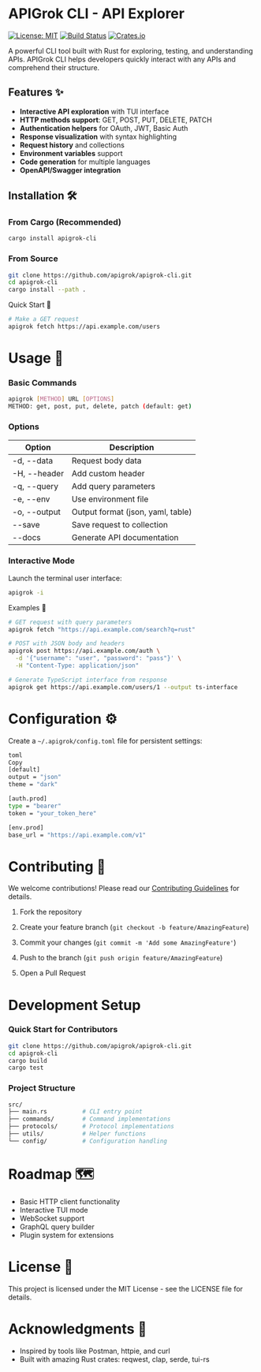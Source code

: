 # APIGrok CLI - API Explorer

[![License: MIT](https://img.shields.io/badge/License-MIT-yellow.svg)](https://opensource.org/licenses/MIT)
[![Build Status](https://github.com/apigrok/apigrok-cli/actions/workflows/rust.yml/badge.svg)](https://github.com/apigrok/apigrok-cli/actions)
[![Crates.io](https://img.shields.io/crates/v/apigrok.svg)](https://crates.io/crates/apigrok)

A powerful CLI tool built with Rust for exploring, testing, and understanding APIs. APIGrok CLI helps developers quickly interact with any APIs and comprehend their structure.

## Features ✨

- **Interactive API exploration** with TUI interface
- **HTTP methods support**: GET, POST, PUT, DELETE, PATCH
- **Authentication helpers** for OAuth, JWT, Basic Auth
- **Response visualization** with syntax highlighting
- **Request history** and collections
- **Environment variables** support
- **Code generation** for multiple languages
- **OpenAPI/Swagger integration**

## Installation 🛠️

### From Cargo (Recommended)
```bash
cargo install apigrok-cli
```

### From Source
```bash
git clone https://github.com/apigrok/apigrok-cli.git
cd apigrok-cli
cargo install --path .
```

Quick Start 🚀

```bash
# Make a GET request
apigrok fetch https://api.example.com/users
```

# Usage 📖

### Basic Commands

```bash
apigrok [METHOD] URL [OPTIONS]
METHOD: get, post, put, delete, patch (default: get)
```

### Options
| Option | Description|
|--------|------------|
| -d, --data | Request body data |
| -H, --header | Add custom header|
| -q, --query | Add query parameters |
| -e, --env	| Use environment file |
| -o, --output | Output format (json, yaml, table) |
| --save | Save request to collection |
| --docs | Generate API documentation |

### Interactive Mode
Launch the terminal user interface:
```bash
apigrok -i
```
Examples 🧪

```bash
# GET request with query parameters
apigrok fetch "https://api.example.com/search?q=rust"

# POST with JSON body and headers
apigrok post https://api.example.com/auth \
  -d '{"username": "user", "password": "pass"}' \
  -H "Content-Type: application/json"

# Generate TypeScript interface from response
apigrok get https://api.example.com/users/1 --output ts-interface
```

# Configuration ⚙️
Create a `~/.apigrok/config.toml` file for persistent settings:
```bash
toml
Copy
[default]
output = "json"
theme = "dark"

[auth.prod]
type = "bearer"
token = "your_token_here"

[env.prod]
base_url = "https://api.example.com/v1"
```

# Contributing 🤝
We welcome contributions! Please read our [Contributing Guidelines]() for details.

1. Fork the repository

2. Create your feature branch (`git checkout -b feature/AmazingFeature`)

3. Commit your changes (`git commit -m 'Add some AmazingFeature'`)

4. Push to the branch (`git push origin feature/AmazingFeature`)

5. Open a Pull Request

# Development Setup

### Quick Start for Contributors
```bash
git clone https://github.com/apigrok/apigrok-cli.git
cd apigrok-cli
cargo build
cargo test
```

### Project Structure

```bash
src/
├── main.rs          # CLI entry point
├── commands/        # Command implementations
├── protocols/       # Protocol implementations
├── utils/           # Helper functions
└── config/          # Configuration handling
```

# Roadmap 🗺️
* Basic HTTP client functionality
* Interactive TUI mode
* WebSocket support
* GraphQL query builder
* Plugin system for extensions

# License 📜
This project is licensed under the MIT License - see the LICENSE file for details.

# Acknowledgments 🙏

* Inspired by tools like Postman, httpie, and curl
* Built with amazing Rust crates: reqwest, clap, serde, tui-rs
